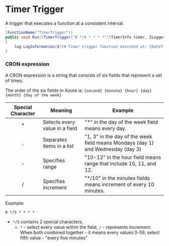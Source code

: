 # Timer Trigger
A trigger that executes a function at a consistent interval. 

```csharp
[FunctionName("TimerTrigger")]
public void Run([TimerTrigger("0 */5 * * * *")]TimerInfo timer, ILogger log)
{
    log.LogInformation($"C# Timer trigger function executed at: {DateTime.Now}");
}
```

### CRON expression
A CRON expression is a string that consists of six fields that represent a set of times.

The order of the six fields in Azure is: `{second} {minute} {hour} {day} {month} {day of the week}`

| Special Character | Meaning | Example |
| :---------------: | ------- | ------- |
| * | Selects every value in a field | "*" in the day of the week field means every day. |
| , | Separates items in a list | "1, 3" in the day of the week field means Mondays (day 1) and Wednesday (day 3) |
| - | Specifies range | "10-12" in the hour field means range that include 10, 11, and 12. |
| / | Specifies increment | "*/10" in the minutes fields means increment of every 10 minutes. |

Example:
```
0 */5 * * * *
```
- `*/5` contains 2 special characters,
    - `*` - select every value within the field, `/` - represents increment. When both combined together - it means every values 0-59, select fifth value - "every five minutes"